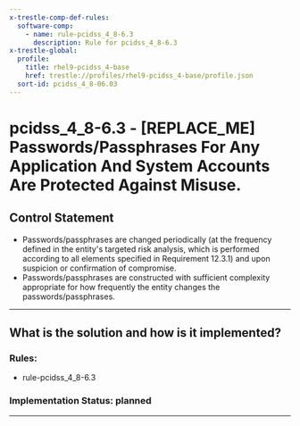 ```yaml
---
x-trestle-comp-def-rules:
  software-comp:
    - name: rule-pcidss_4_8-6.3
      description: Rule for pcidss_4_8-6.3
x-trestle-global:
  profile:
    title: rhel9-pcidss_4-base
    href: trestle://profiles/rhel9-pcidss_4-base/profile.json
  sort-id: pcidss_4_8-06.03
---
```


# pcidss_4_8-6.3 - \[REPLACE_ME\] Passwords/Passphrases For Any Application And System Accounts Are Protected Against Misuse.

## Control Statement

- Passwords/passphrases are changed periodically (at the frequency defined in the entity's
targeted risk analysis, which is performed according to all elements specified in
Requirement 12.3.1) and upon suspicion or confirmation of compromise.
- Passwords/passphrases are constructed with sufficient complexity appropriate for how
frequently the entity changes the passwords/passphrases.

______________________________________________________________________

## What is the solution and how is it implemented?

<!-- For implementation status enter one of: implemented, partial, planned, alternative, not-applicable -->

<!-- Note that the list of rules under ### Rules: is read-only and changes will not be captured after assembly to JSON -->

<!-- Add control implementation description here for control: pcidss_4_8-6.3 -->

### Rules:

  - rule-pcidss_4_8-6.3

### Implementation Status: planned

______________________________________________________________________
